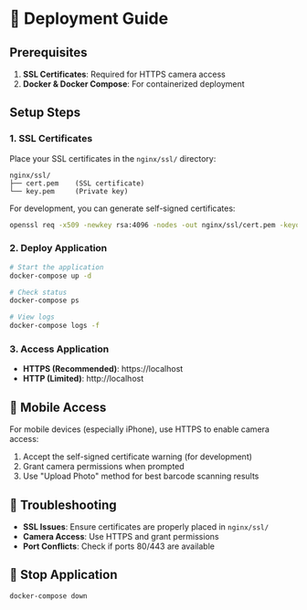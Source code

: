 # 🚀 Deployment Guide

## Prerequisites

1. **SSL Certificates**: Required for HTTPS camera access
2. **Docker & Docker Compose**: For containerized deployment

## Setup Steps

### 1. SSL Certificates

Place your SSL certificates in the `nginx/ssl/` directory:
```
nginx/ssl/
├── cert.pem    (SSL certificate)
└── key.pem     (Private key)
```

For development, you can generate self-signed certificates:
```bash
openssl req -x509 -newkey rsa:4096 -nodes -out nginx/ssl/cert.pem -keyout nginx/ssl/key.pem -days 365
```

### 2. Deploy Application

```bash
# Start the application
docker-compose up -d

# Check status
docker-compose ps

# View logs
docker-compose logs -f
```

### 3. Access Application

- **HTTPS (Recommended)**: https://localhost
- **HTTP (Limited)**: http://localhost

## 📱 Mobile Access

For mobile devices (especially iPhone), use HTTPS to enable camera access:

1. Accept the self-signed certificate warning (for development)
2. Grant camera permissions when prompted
3. Use "Upload Photo" method for best barcode scanning results

## 🔧 Troubleshooting

- **SSL Issues**: Ensure certificates are properly placed in `nginx/ssl/`
- **Camera Access**: Use HTTPS and grant permissions
- **Port Conflicts**: Check if ports 80/443 are available

## 🛑 Stop Application

```bash
docker-compose down
```
